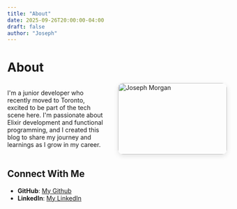 ```yaml
---
title: "About"
date: 2025-09-26T20:00:00-04:00
draft: false
author: "Joseph"
---
```


# About

<div style="display: grid; grid-template-columns: 1fr 250px; gap: 2rem; margin-bottom: 2rem;">
  <div>
    <p>I'm a junior developer who recently moved to Toronto, excited to be part of the tech scene here. I'm passionate about Elixir development and functional programming, and I created this blog to share my journey and learnings as I grow in my career.</p>
    <p> </p>
  </div>
  <div>
    <img src="/images/about_me_pic.png" alt="Joseph Morgan" style="width: 100%; height: auto; border-radius: 12px; box-shadow: 0 4px 12px rgba(0,0,0,0.1);">
  </div>
</div>

## Connect With Me

- **GitHub**: [My Github](https://github.com/j-morgan6)
- **LinkedIn**: [My LinkedIn](www.linkedin.com/in/joseph-scott-morgan)
